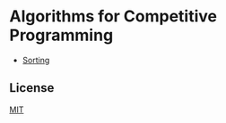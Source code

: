 # Algorithms for Competitive Programming

* [Sorting](sort/)

## License

[MIT](https://github.com/dreknix/cp-algorithms/blob/main/LICENSE)
